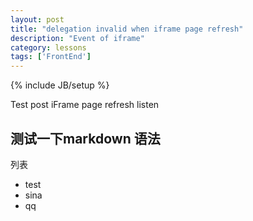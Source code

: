 ```yaml
---
layout: post
title: "delegation invalid when iframe page refresh"
description: "Event of iframe"
category: lessons 
tags: ['FrontEnd']
---
```

{% include JB/setup %}

Test post
iFrame page refresh listen

## 测试一下markdown 语法

列表

* test
* sina
* qq
